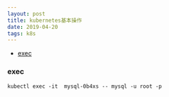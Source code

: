 ```yaml
---
layout: post
title: kubernetes基本操作
date: 2019-04-20
tags: k8s
---
```


* [exec](#k8s-exec)


### <a name="k8s-exec"></a>exec

```
kubectl exec -it  mysql-0b4xs -- mysql -u root -p
```